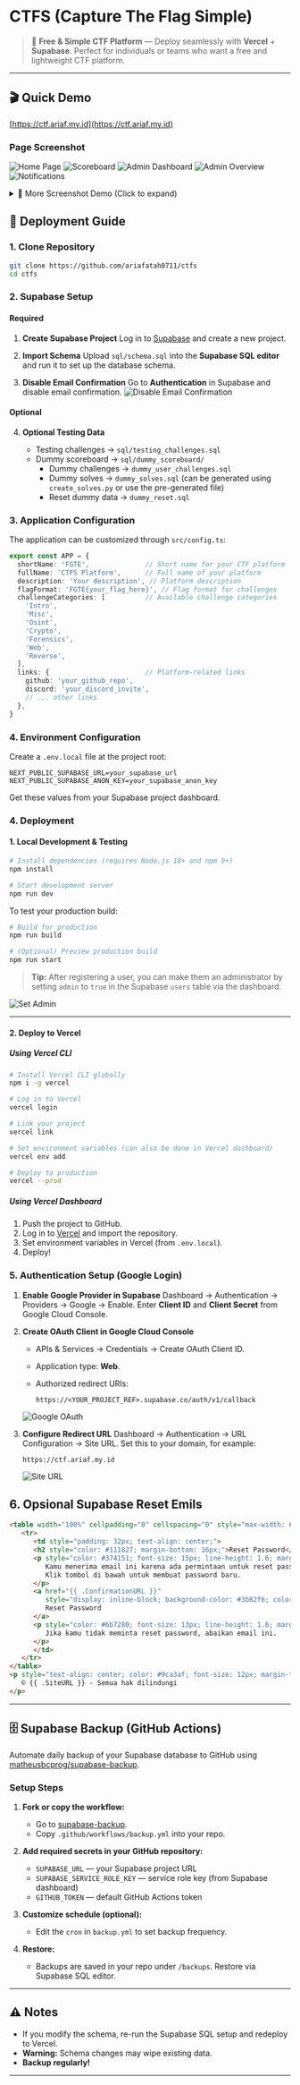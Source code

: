 
# CTFS (Capture The Flag Simple)

> 🚩 **Free & Simple CTF Platform** — Deploy seamlessly with **Vercel** + **Supabase**. Perfect for individuals or teams who want a free and lightweight CTF platform.

---

## 🎬 Quick Demo

[https://ctf.ariaf.my.id](https://ctf.ariaf.my.id)

### Page Screenshot
![Home Page](images/README/image-9.png)
![Scoreboard](images/README/image-10.png)
![Admin Dashboard](images/README/image-11.png)
![Admin Overview](images/README/image-17.png)
![Notifications](images/README/image-12.png)

<details>
<summary>📸 More Screenshot Demo (Click to expand)</summary>

### User Features
![Profile Page](images/README/image-13.png)
![Admin Solves](images/README/image-16.png)
![Login](images/README/image-14.png)
![Signup](images/README/image-15.png)

</details>

## 📖 Deployment Guide

### 1. Clone Repository

```bash
git clone https://github.com/ariafatah0711/ctfs
cd ctfs
```

### 2. Supabase Setup

#### Required

1. **Create Supabase Project**
   Log in to [Supabase](https://supabase.com/) and create a new project.

2. **Import Schema**
   Upload `sql/schema.sql` into the **Supabase SQL editor** and run it to set up the database schema.

3. **Disable Email Confirmation**
   Go to **Authentication** in Supabase and disable email confirmation.
   ![Disable Email Confirmation](images/README/image-3.png)

#### Optional

4. **Optional Testing Data**

    - Testing challenges → `sql/testing_challenges.sql`
    - Dummy scoreboard → `sql/dummy_scoreboard/`
       - Dummy challenges → `dummy_user_challenges.sql`
       - Dummy solves → `dummy_solves.sql` (can be generated using `create_solves.py` or use the pre-generated file)
       - Reset dummy data → `dummy_reset.sql`

### 3. Application Configuration

The application can be customized through `src/config.ts`:

```typescript
export const APP = {
  shortName: 'FGTE',              // Short name for your CTF platform
  fullName: 'CTFS Platform',      // Full name of your platform
  description: 'Your description', // Platform description
  flagFormat: 'FGTE{your_flag_here}', // Flag format for challenges
  challengeCategories: [          // Available challenge categories
    'Intro',
    'Misc',
    'Osint',
    'Crypto',
    'Forensics',
    'Web',
    'Reverse',
  ],
  links: {                        // Platform-related links
    github: 'your_github_repo',
    discord: 'your_discord_invite',
    // ... other links
  },
}
```

### 4. Environment Configuration

Create a `.env.local` file at the project root:

```env
NEXT_PUBLIC_SUPABASE_URL=your_supabase_url
NEXT_PUBLIC_SUPABASE_ANON_KEY=your_supabase_anon_key
```

Get these values from your Supabase project dashboard.

### 4. Deployment

#### 1. Local Development & Testing

```bash
# Install dependencies (requires Node.js 18+ and npm 9+)
npm install

# Start development server
npm run dev
```

To test your production build:

```bash
# Build for production
npm run build

# (Optional) Preview production build
npm run start
```

> **Tip:**
> After registering a user, you can make them an administrator by setting `admin` to `true` in the Supabase `users` table via the dashboard.

![Set Admin](images/README/image.png)

---

#### 2. Deploy to Vercel

##### Using Vercel CLI

```bash
# Install Vercel CLI globally
npm i -g vercel

# Log in to Vercel
vercel login

# Link your project
vercel link

# Set environment variables (can also be done in Vercel dashboard)
vercel env add

# Deploy to production
vercel --prod
```

##### Using Vercel Dashboard

1. Push the project to GitHub.
2. Log in to [Vercel](https://vercel.com/) and import the repository.
3. Set environment variables in Vercel (from `.env.local`).
4. Deploy!

### 5. Authentication Setup (Google Login)

1. **Enable Google Provider in Supabase**
   Dashboard → Authentication → Providers → Google → Enable.
   Enter **Client ID** and **Client Secret** from Google Cloud Console.

2. **Create OAuth Client in Google Cloud Console**

   * APIs & Services → Credentials → Create OAuth Client ID.
   * Application type: **Web**.
   * Authorized redirect URIs:

     ```
     https://<YOUR_PROJECT_REF>.supabase.co/auth/v1/callback
     ```

   ![Google OAuth](images/README/image-1.png)

3. **Configure Redirect URL**
   Dashboard → Authentication → URL Configuration → Site URL.
   Set this to your domain, for example:

   ```
   https://ctf.ariaf.my.id
   ```

   ![Site URL](images/README/image-2.png)

## 6. Opsional Supabase Reset Emils
```html
<table width="100%" cellpadding="0" cellspacing="0" style="max-width: 600px; margin: auto; background: #ffffff; border-radius: 12px; box-shadow: 0 4px 10px rgba(0,0,0,0.05);">
   <tr>
      <td style="padding: 32px; text-align: center;">
      <h2 style="color: #111827; margin-bottom: 16px;">Reset Password</h2>
      <p style="color: #374151; font-size: 15px; line-height: 1.6; margin-bottom: 24px;">
         Kamu menerima email ini karena ada permintaan untuk reset password akunmu.
         Klik tombol di bawah untuk membuat password baru.
      </p>
      <a href="{{ .ConfirmationURL }}"
         style="display: inline-block; background-color: #3b82f6; color: #ffffff; text-decoration: none; padding: 12px 24px; border-radius: 8px; font-weight: bold; font-size: 15px;">
         Reset Password
      </a>
      <p style="color: #6b7280; font-size: 13px; line-height: 1.6; margin-top: 24px;">
         Jika kamu tidak meminta reset password, abaikan email ini.
      </p>
      </td>
   </tr>
</table>
<p style="text-align: center; color: #9ca3af; font-size: 12px; margin-top: 16px;">{{ .SiteURL }}
   © {{ .SiteURL }} - Semua hak dilindungi
</p>
```

---

## 🗄️ Supabase Backup (GitHub Actions)

Automate daily backup of your Supabase database to GitHub using [matheusbcprog/supabase-backup](https://github.com/matheusbcprog/supabase-backup).

### Setup Steps

1. **Fork or copy the workflow:**
   - Go to [supabase-backup](https://github.com/matheusbcprog/supabase-backup).
   - Copy `.github/workflows/backup.yml` into your repo.

2. **Add required secrets in your GitHub repository:**
   - `SUPABASE_URL` — your Supabase project URL
   - `SUPABASE_SERVICE_ROLE_KEY` — service role key (from Supabase dashboard)
   - `GITHUB_TOKEN` — default GitHub Actions token

3. **Customize schedule (optional):**
   - Edit the `cron` in `backup.yml` to set backup frequency.

4. **Restore:**
   - Backups are saved in your repo under `/backups`. Restore via Supabase SQL editor.

---

## ⚠️ Notes

* If you modify the schema, re-run the Supabase SQL setup and redeploy to Vercel.
* **Warning:** Schema changes may wipe existing data.
* **Backup regularly!**

---
